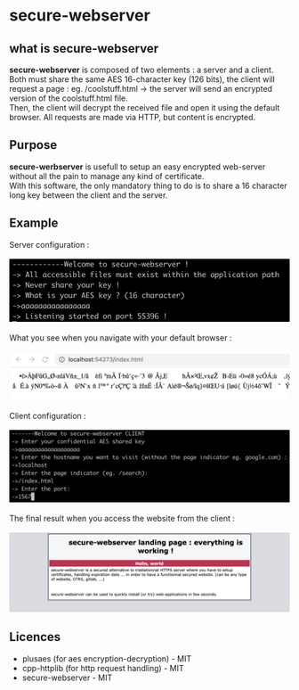 # secure-webserver
## what is secure-webserver
**secure-webserver** is composed of two elements : a server and a client.</br>
Both must share the same AES 16-character key (126 bits), the client will request a page : eg. /coolstuff.html -> the server will send an encrypted version of the coolstuff.html file.</br>
Then, the client will decrypt the received file and open it using the default browser. All requests are made via HTTP, but content is encrypted.
## Purpose
**secure-werbserver** is usefull to setup an easy encrypted web-server without all the pain to manage any kind of certificate.</br>
With this software, the only mandatory thing to do is to share a 16 character long key between the client and the server.</br> 
## Example
Server configuration :
<br/><br/>
![Server conf](screenshot_server.png)
<br/><br/>
What you see when you navigate with your default browser :
<br/><br/>
![Server conf](screenshot_encrypted.png)
<br/><br/>
Client configuration :
<br/><br/>
![Server conf](screenshot_client.png)
<br/><br/>
The final result when you access the website from the client :
<br/><br/>
![Server conf](screenshot_result.png)
## Licences
- plusaes (for aes encryption-decryption) - MIT
- cpp-httplib (for http request handling) - MIT
- secure-webserver - MIT

